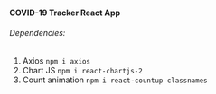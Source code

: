 #### COVID-19 Tracker React App

###### Dependencies:

1. Axios `npm i axios`
2. Chart JS `npm i react-chartjs-2`
3. Count animation `npm i react-countup classnames`
